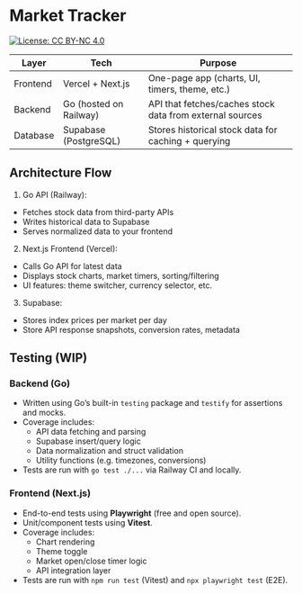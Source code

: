 # Market Tracker

[![License: CC BY-NC 4.0](https://img.shields.io/badge/License-CC%20BY--NC%204.0-lightgrey.svg)](https://creativecommons.org/licenses/by-nc/4.0/)


| Layer  | Tech  | Purpose  |
|---|---|---|
|  Frontend |  Vercel + Next.js | One-page app (charts, UI, timers, theme, etc.)  |
| Backend  | Go (hosted on Railway)  |  API that fetches/caches stock data from external sources |
| Database | Supabase (PostgreSQL) | Stores historical stock data for caching + querying |

## Architecture Flow

1. Go API (Railway):

- Fetches stock data from third-party APIs
- Writes historical data to Supabase
- Serves normalized data to your frontend

2. Next.js Frontend (Vercel):

- Calls Go API for latest data
- Displays stock charts, market timers, sorting/filtering
- UI features: theme switcher, currency selector, etc.

3. Supabase:

- Stores index prices per market per day
- Store API response snapshots, conversion rates, metadata

## Testing (WIP)

### Backend (Go)

- Written using Go’s built-in `testing` package and `testify` for assertions and mocks.
- Coverage includes:
  - API data fetching and parsing
  - Supabase insert/query logic
  - Data normalization and struct validation
  - Utility functions (e.g. timezones, conversions)
- Tests are run with `go test ./...` via Railway CI and locally.

### Frontend (Next.js)

- End-to-end tests using **Playwright** (free and open source).
- Unit/component tests using **Vitest**.
- Coverage includes:
  - Chart rendering
  - Theme toggle
  - Market open/close timer logic
  - API integration layer
- Tests are run with `npm run test` (Vitest) and `npx playwright test` (E2E).

